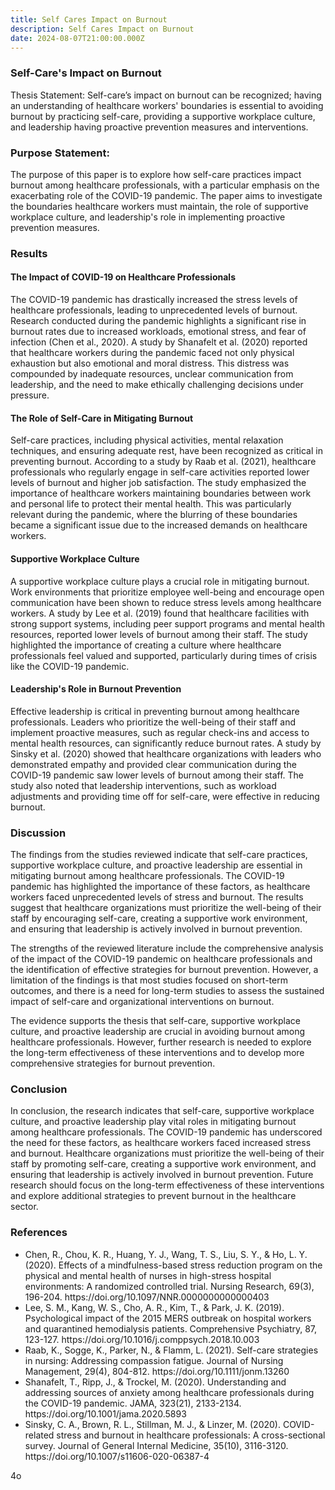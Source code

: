 ```yaml
---
title: Self Cares Impact on Burnout
description: Self Cares Impact on Burnout
date: 2024-08-07T21:00:00.000Z
---
```


### Self-Care's Impact on Burnout

Thesis Statement: Self-care’s impact on burnout can be recognized; having an understanding of healthcare workers' boundaries is essential to avoiding burnout by practicing self-care, providing a supportive workplace culture, and leadership having proactive prevention measures and interventions.

### Purpose Statement:

The purpose of this paper is to explore how self-care practices impact burnout among healthcare professionals, with a particular emphasis on the exacerbating role of the COVID-19 pandemic. The paper aims to investigate the boundaries healthcare workers must maintain, the role of supportive workplace culture, and leadership's role in implementing proactive prevention measures.

### Results

#### The Impact of COVID-19 on Healthcare Professionals

The COVID-19 pandemic has drastically increased the stress levels of healthcare professionals, leading to unprecedented levels of burnout. Research conducted during the pandemic highlights a significant rise in burnout rates due to increased workloads, emotional stress, and fear of infection (Chen et al., 2020). A study by Shanafelt et al. (2020) reported that healthcare workers during the pandemic faced not only physical exhaustion but also emotional and moral distress. This distress was compounded by inadequate resources, unclear communication from leadership, and the need to make ethically challenging decisions under pressure.

#### The Role of Self-Care in Mitigating Burnout

Self-care practices, including physical activities, mental relaxation techniques, and ensuring adequate rest, have been recognized as critical in preventing burnout. According to a study by Raab et al. (2021), healthcare professionals who regularly engage in self-care activities reported lower levels of burnout and higher job satisfaction. The study emphasized the importance of healthcare workers maintaining boundaries between work and personal life to protect their mental health. This was particularly relevant during the pandemic, where the blurring of these boundaries became a significant issue due to the increased demands on healthcare workers.

#### Supportive Workplace Culture

A supportive workplace culture plays a crucial role in mitigating burnout. Work environments that prioritize employee well-being and encourage open communication have been shown to reduce stress levels among healthcare workers. A study by Lee et al. (2019) found that healthcare facilities with strong support systems, including peer support programs and mental health resources, reported lower levels of burnout among their staff. The study highlighted the importance of creating a culture where healthcare professionals feel valued and supported, particularly during times of crisis like the COVID-19 pandemic.

#### Leadership's Role in Burnout Prevention

Effective leadership is critical in preventing burnout among healthcare professionals. Leaders who prioritize the well-being of their staff and implement proactive measures, such as regular check-ins and access to mental health resources, can significantly reduce burnout rates. A study by Sinsky et al. (2020) showed that healthcare organizations with leaders who demonstrated empathy and provided clear communication during the COVID-19 pandemic saw lower levels of burnout among their staff. The study also noted that leadership interventions, such as workload adjustments and providing time off for self-care, were effective in reducing burnout.

### Discussion

The findings from the studies reviewed indicate that self-care practices, supportive workplace culture, and proactive leadership are essential in mitigating burnout among healthcare professionals. The COVID-19 pandemic has highlighted the importance of these factors, as healthcare workers faced unprecedented levels of stress and burnout. The results suggest that healthcare organizations must prioritize the well-being of their staff by encouraging self-care, creating a supportive work environment, and ensuring that leadership is actively involved in burnout prevention.

The strengths of the reviewed literature include the comprehensive analysis of the impact of the COVID-19 pandemic on healthcare professionals and the identification of effective strategies for burnout prevention. However, a limitation of the findings is that most studies focused on short-term outcomes, and there is a need for long-term studies to assess the sustained impact of self-care and organizational interventions on burnout.

The evidence supports the thesis that self-care, supportive workplace culture, and proactive leadership are crucial in avoiding burnout among healthcare professionals. However, further research is needed to explore the long-term effectiveness of these interventions and to develop more comprehensive strategies for burnout prevention.

### Conclusion

In conclusion, the research indicates that self-care, supportive workplace culture, and proactive leadership play vital roles in mitigating burnout among healthcare professionals. The COVID-19 pandemic has underscored the need for these factors, as healthcare workers faced increased stress and burnout. Healthcare organizations must prioritize the well-being of their staff by promoting self-care, creating a supportive work environment, and ensuring that leadership is actively involved in burnout prevention. Future research should focus on the long-term effectiveness of these interventions and explore additional strategies to prevent burnout in the healthcare sector.

### References

* Chen, R., Chou, K. R., Huang, Y. J., Wang, T. S., Liu, S. Y., & Ho, L. Y. (2020). Effects of a mindfulness-based stress reduction program on the physical and mental health of nurses in high-stress hospital environments: A randomized controlled trial. Nursing Research, 69(3), 196-204. https\://doi.org/10.1097/NNR.0000000000000403
* Lee, S. M., Kang, W. S., Cho, A. R., Kim, T., & Park, J. K. (2019). Psychological impact of the 2015 MERS outbreak on hospital workers and quarantined hemodialysis patients. Comprehensive Psychiatry, 87, 123-127. https\://doi.org/10.1016/j.comppsych.2018.10.003
* Raab, K., Sogge, K., Parker, N., & Flamm, L. (2021). Self-care strategies in nursing: Addressing compassion fatigue. Journal of Nursing Management, 29(4), 804-812. https\://doi.org/10.1111/jonm.13260
* Shanafelt, T., Ripp, J., & Trockel, M. (2020). Understanding and addressing sources of anxiety among healthcare professionals during the COVID-19 pandemic. JAMA, 323(21), 2133-2134. https\://doi.org/10.1001/jama.2020.5893
* Sinsky, C. A., Brown, R. L., Stillman, M. J., & Linzer, M. (2020). COVID-related stress and burnout in healthcare professionals: A cross-sectional survey. Journal of General Internal Medicine, 35(10), 3116-3120. https\://doi.org/10.1007/s11606-020-06387-4

4o
